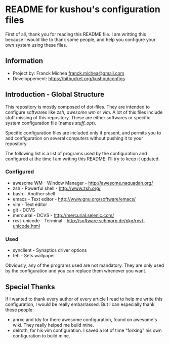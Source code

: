 README for kushou's configuration files
=======================================

First of all, thank you for reading this README file. I am writting this
because I would like to thank some people, and help you configure your own
system using these files.

Information
-----------

* Project by: Franck Michea <franck.michea@gmail.com>
* Developpement: https://bitbucket.org/kushou/configs

Introduction - Global Structure
-------------------------------

This repository is mostly composed of dot-files. They are intended to configure
softwares like *zsh*, *awesome wm* or *vim*. A lot of this files include stuff
missing of this repository. These are either softwares or specific system
configuration file (names *stuff_opt*).

Specific configuration files are included only if present, and permits you to
add configuration on several computers without pushing it to your repository.

The following list is a list of programs used by the configuration and
configured at the time I am writing this README. I'll try to keep it updated.

### Configured

* awesome WM - Window Manager - http://awesome.naquadah.org/
* zsh - Powerful shell - http://www.zsh.org/
* bash - Another shell
* emacs - Text editor - http://www.gnu.org/software/emacs/
* vim - Text editor
* git - DCVS
* mercurial - DCVS - http://mercurial.selenic.com/
* rxvt-unicode - Terminal - http://software.schmorp.de/pkg/rxvt-unicode.html

### Used

* synclient - Synaptics driver options
* feh - Sets wallpaper

Obviously, any of the programs used are not mandatory. They are only used by
the configuration and you can replace them whenever you want.

Special Thanks
--------------

If I wanted to thank every author of every article I read to help me write this
configuration, I would be really embarrassed. But I can especially thank these
people:

* anrxc and tdy for there awesome configuration, found on awesome's wiki. They
  really helped me build mine.
* delroth, for his vim configuration. I saved a lot of time "forking" his own
  configuration to build mine.
